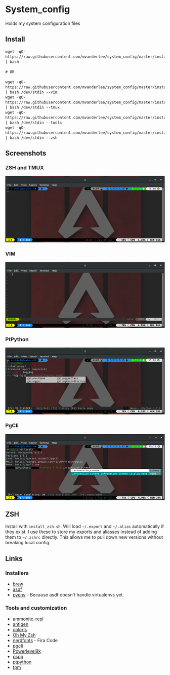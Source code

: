 # System_config

Holds my system configuration files

## Install

```shell
wget -qO- https://raw.githubusercontent.com/mvanderlee/system_config/master/install.sh | bash

# OR

wget -qO- https://raw.githubusercontent.com/mvanderlee/system_config/master/install.sh | bash /dev/stdin --vim
wget -qO- https://raw.githubusercontent.com/mvanderlee/system_config/master/install.sh | bash /dev/stdin --tmux
wget -qO- https://raw.githubusercontent.com/mvanderlee/system_config/master/install.sh | bash /dev/stdin --tools
wget -qO- https://raw.githubusercontent.com/mvanderlee/system_config/master/install.sh | bash /dev/stdin --zsh
```

## Screenshots

### ZSH and TMUX

![zsh_and_tmux](docs/img/zsh_and_tmux.png)

### VIM

![vim](docs/img/vim.png)

### PtPython

![ptpython](docs/img/ptpython.png)

### PgCli

![pgcli](docs/img/pgcli.png)

## ZSH

Install with `install_zsh.sh`.
Will load `~/.export` and `~/.alias` automatically if they exist.
I use these to store my exports and aliasses instead of adding them to `~/.zshrc` directly. This allows me to pull down new versions without breaking local config.

## Links

### Installers

* [brew](https://brew.sh/)
* [asdf](https://asdf-vm.com/)
* [pyenv](https://github.com/pyenv/pyenv) - Because asdf doesn't handle virtualenvs yet.

### Tools and customization

* [ammonite-repl](https://ammonite.io/#Ammonite-REPL)
* [antigen](https://github.com/zsh-users/antigen)
* [colorls](https://github.com/athityakumar/colorls)
* [Oh My Zsh](https://ohmyz.sh/)
* [nerdfonts](https://www.nerdfonts.com) - Fira Code
* [pgcli](https://github.com/dbcli/pgcli)
* [Powerlevel9k](https://github.com/Powerlevel9k/powerlevel9k)
* [pspg](https://github.com/okbob/pspg)
* [ptpython](https://github.com/prompt-toolkit/ptpython)
* [tpm](https://github.com/tmux-plugins/tpm)
